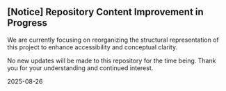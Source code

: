 ## [Notice] Repository Content Improvement in Progress

We are currently focusing on reorganizing the structural representation of this project
to enhance accessibility and conceptual clarity.

No new updates will be made to this repository for the time being.
Thank you for your understanding and continued interest.

2025-08-26
